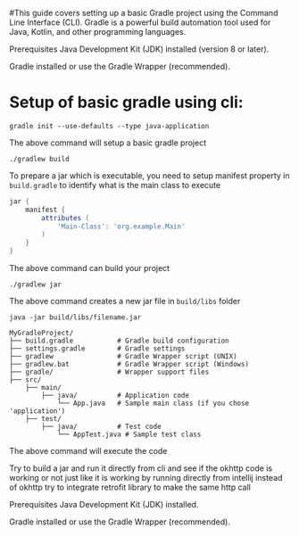 #This guide covers setting up a basic Gradle project using the Command Line Interface (CLI). Gradle is a powerful build automation tool used for Java, Kotlin, and other programming languages.

Prerequisites
Java Development Kit (JDK) installed (version 8 or later).

Gradle installed or use the Gradle Wrapper (recommended).
# Setup of basic gradle using cli:
```agsl
gradle init --use-defaults --type java-application
```

The above command will setup a basic gradle project

```agsl
./gradlew build
```

To prepare a jar which is executable, you need to setup manifest property in `build.gradle` to identify what is the main class to execute
```groovy
jar {
    manifest {
        attributes (
            'Main-Class': 'org.example.Main'
        )
    }
}

```


The above command can build your project

```agsl
./gradlew jar
```

The above command creates a new jar file in `build/libs` folder

```agsl
java -jar build/libs/filename.jar

```
```agsl
MyGradleProject/
├── build.gradle           # Gradle build configuration
├── settings.gradle        # Gradle settings
├── gradlew                # Gradle Wrapper script (UNIX)
├── gradlew.bat            # Gradle Wrapper script (Windows)
├── gradle/                # Wrapper support files
├── src/
    ├── main/
        ├── java/          # Application code
            └── App.java   # Sample main class (if you chose 'application')
    ├── test/
        ├── java/          # Test code
            └── AppTest.java # Sample test class
````

The above command will execute the code


Try to build a jar and run it directly from cli and see if the okhttp code is working or not just like it is working by running directly from intellij
instead of okhttp try to integrate retrofit library to make the same http call

Prerequisites
Java Development Kit (JDK) installed.

Gradle installed or use the Gradle Wrapper (recommended).



